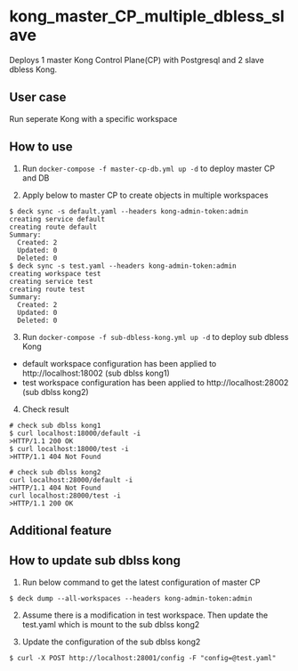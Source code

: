 # kong_master_CP_multiple_dbless_slave

Deploys 1 master Kong Control Plane(CP) with Postgresql and 2 slave dbless Kong.

## User case

Run seperate Kong with a specific workspace

## How to use

1. Run `docker-compose -f master-cp-db.yml up -d` to deploy master CP and DB

2. Apply below to master CP to create objects in multiple workspaces

```
$ deck sync -s default.yaml --headers kong-admin-token:admin
creating service default
creating route default
Summary:
  Created: 2
  Updated: 0
  Deleted: 0
$ deck sync -s test.yaml --headers kong-admin-token:admin
creating workspace test
creating service test
creating route test
Summary:
  Created: 2
  Updated: 0
  Deleted: 0
```

3. Run `docker-compose -f sub-dbless-kong.yml up -d` to deploy sub dbless Kong
 - default workspace configuration has been applied to http://localhost:18002 (sub dblss kong1)
 - test workspace configuration has been applied to http://localhost:28002 (sub dblss kong2)

4. Check result

```
# check sub dblss kong1
$ curl localhost:18000/default -i
>HTTP/1.1 200 OK
$ curl localhost:18000/test -i
>HTTP/1.1 404 Not Found

# check sub dblss kong2
curl localhost:28000/default -i
>HTTP/1.1 404 Not Found
curl localhost:28000/test -i
>HTTP/1.1 200 OK
```


## Additional feature

## How to update sub dblss kong

1. Run below command to get the latest configuration of master CP

```
$ deck dump --all-workspaces --headers kong-admin-token:admin
```

2. Assume there is a modification in test workspace.
Then update the test.yaml which is mount to the sub dblss kong2

3. Update the configuration of the sub dblss kong2

```
$ curl -X POST http://localhost:28001/config -F "config=@test.yaml"
```
